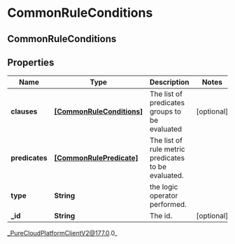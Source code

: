 # CommonRuleConditions

## CommonRuleConditions

## Properties

|Name | Type | Description | Notes|
|------------ | ------------- | ------------- | -------------|
| **clauses** | [**[CommonRuleConditions]**]([CommonRuleConditions]) | The list of predicates groups to be evaluated | [optional] |
| **predicates** | [**[CommonRulePredicate]**]([CommonRulePredicate]) | The list of rule metric predicates to be evaluated. | |
| **type** | **String** | the logic operator performed. | |
| **_id** | **String** | The id. | [optional] |



_PureCloudPlatformClientV2@177.0.0_
